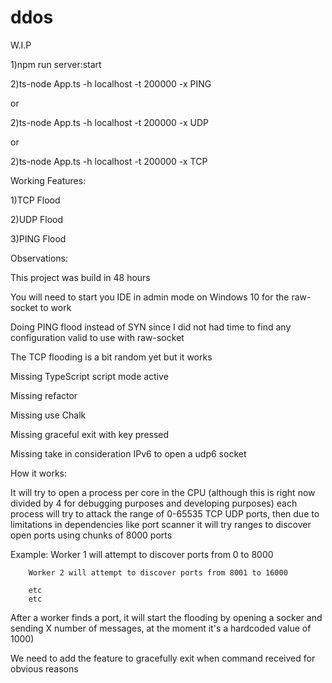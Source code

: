 # ddos
W.I.P

1)npm run server:start

2)ts-node App.ts -h localhost -t 200000 -x PING

or

2)ts-node App.ts -h localhost -t 200000 -x UDP

or

2)ts-node App.ts -h localhost -t 200000 -x TCP

Working Features:

1)TCP Flood

2)UDP Flood

3)PING Flood

Observations:

This project was build in 48 hours

You will need to start you IDE in admin mode on Windows 10 for the raw-socket to work

Doing PING flood instead of SYN since I did not had time to find any configuration valid 
to use with raw-socket

The TCP flooding is a bit random yet but it works

Missing TypeScript script mode active

Missing refactor

Missing use Chalk

Missing graceful exit with key pressed

Missing take in consideration IPv6 to open a udp6 socket

How it works:

It will try to open a process per core in the CPU (although this is right now divided by 4 for debugging purposes and developing purposes)
each process will try to attack the range of 0-65535 TCP UDP ports, then due to limitations in dependencies like
port scanner it will try ranges to discover open ports using chunks of 8000 ports

Example:
        Worker 1 will attempt to discover ports from 0 to 8000
        
        Worker 2 will attempt to discover ports from 8001 to 16000
        
        etc
        etc
        
After a worker finds a port, it will start the flooding by opening a socker and sending X number of messages, at the moment it's a hardcoded value
of 1000)

We need to add the feature to gracefully exit when command received for obvious reasons